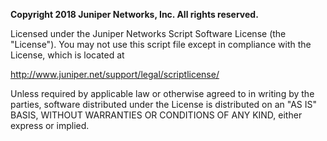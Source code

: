 **Copyright 2018 Juniper Networks, Inc. All rights reserved.**

Licensed under the Juniper Networks Script Software License (the "License").
You may not use this script file except in compliance with the License, which is located at

http://www.juniper.net/support/legal/scriptlicense/

Unless required by applicable law or otherwise agreed to in writing by the parties, software distributed under the License is distributed on an "AS IS" BASIS, WITHOUT WARRANTIES OR CONDITIONS OF ANY KIND, either express or implied.
